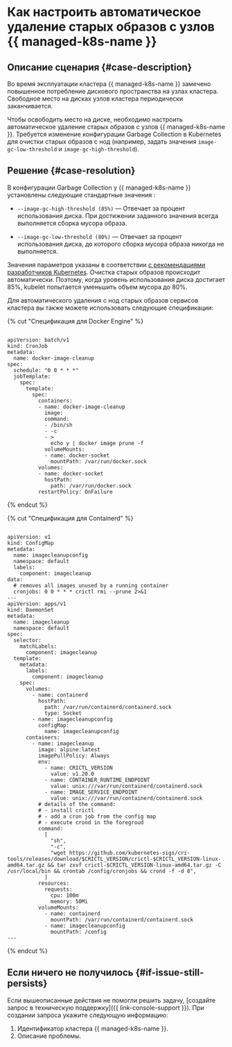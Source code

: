 # Как настроить автоматическое удаление старых образов с узлов {{ managed-k8s-name }}


## Описание сценария {#case-description}

Во время эксплуатации кластера {{ managed-k8s-name }} замечено повышенное потребление дискового пространства на узлах кластера.
Свободное место на дисках узлов кластера периодически заканчивается.

Чтобы освободить место на диске, необходимо настроить автоматическое удаление старых образов с узлов {{ managed-k8s-name }}.
Требуется изменение конфигурации Garbage Collection в Kubernetes для очистки старых образов с нод (например, задать значения `image-gc-low-threshold` и `image-gc-high-threshold`).

## Решение {#case-resolution}

В конфигурации Garbage Collection у {{ managed-k8s-name }} установлены следующие стандартные значения :

* `--image-gc-high-threshold (85%)` — Отвечает за процент использования диска. При достижении заданного значения всегда выполняется сборка мусора образа.

* `--image-gc-low-threshold (80%)` — Отвечает за процент использования диска, до которого сборка мусора образа никогда не выполняется.

Значения параметров указаны в соответствии [с рекомендациями разработчиков Kubernetes](https://kubernetes.io/docs/reference/command-line-tools-reference/kubelet).
Очистка старых образов происходит автоматически. Поэтому, когда уровень использования диска достигает 85%, kubelet попытается уменьшить объем мусора до 80%.

Для автоматического удаления с нод старых образов сервисов кластера вы также можете использовать следующие спецификации:

{% cut "Спецификация для Docker Engine" %}

```(yaml)

apiVersion: batch/v1
kind: CronJob
metadata:
  name: docker-image-cleanup
spec:
  schedule: "0 0 * * *"
  jobTemplate:
    spec:
      template:
        spec:
          containers:
          - name: docker-image-cleanup
            image:
            command:
            - /bin/sh
            - -c
            - >
              echo y | docker image prune -f
            volumeMounts:
            - name: docker-socket
              mountPath: /var/run/docker.sock
          volumes:
          - name: docker-socket
            hostPath:
              path: /var/run/docker.sock
          restartPolicy: OnFailure
```

{% endcut %}

{% cut "Спецификация для Containerd" %}

```(yaml)

apiVersion: v1
kind: ConfigMap
metadata:
  name: imagecleanupconfig
  namespace: default
  labels:
    component: imagecleanup
data:
  # removes all images unused by a running container
  cronjobs: 0 0 * * * crictl rmi --prune 2>&1
---
apiVersion: apps/v1
kind: DaemonSet
metadata:
  name: imagecleanup
  namespace: default
spec:
  selector:
    matchLabels:
      component: imagecleanup
  template:
    metadata:
      labels:
        component: imagecleanup
    spec:
      volumes:
        - name: containerd
          hostPath:
            path: /var/run/containerd/containerd.sock
            type: Socket
        - name: imagecleanupconfig
          configMap:
            name: imagecleanupconfig
      containers:
        - name: imagecleanup
          image: alpine:latest
          imagePullPolicy: Always
          env:
            - name: CRICTL_VERSION
              value: v1.20.0
            - name: CONTAINER_RUNTIME_ENDPOINT
              value: unix:///var/run/containerd/containerd.sock
            - name: IMAGE_SERVICE_ENDPOINT
              value: unix:///var/run/containerd/containerd.sock
          # details of the command:
          # - install crictl
          # - add a cron job from the config map
          # - execute crond in the foregroud
          command:
            [
              "sh",
              "-c",
              "wget https://github.com/kubernetes-sigs/cri-tools/releases/download/$CRICTL_VERSION/crictl-$CRICTL_VERSION-linux-amd64.tar.gz && tar zxvf crictl-$CRICTL_VERSION-linux-amd64.tar.gz -C /usr/local/bin && crontab /config/cronjobs && crond -f -d 8",
            ]
          resources:
            requests:
              cpu: 100m
              memory: 50Mi
          volumeMounts:
            - name: containerd
              mountPath: /var/run/containerd/containerd.sock
            - name: imagecleanupconfig
              mountPath: /config
---
```

{% endcut %}

## Если ничего не получилось {#if-issue-still-persists}

Если вышеописанные действия не помогли решить задачу, [создайте запрос в техническую поддержку]({{ link-console-support }}).
При создании запроса укажите следующую информацию:

1. Идентификатор кластера {{ managed-k8s-name }}.
2. Описание проблемы.
